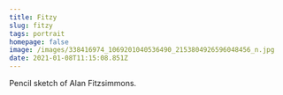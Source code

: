 ```yaml
---
title: Fitzy
slug: fitzy
tags: portrait
homepage: false
image: /images/338416974_1069201040536490_2153804926596048456_n.jpg
date: 2021-01-08T11:15:08.851Z
---
```

Pencil sketch of Alan Fitzsimmons.

